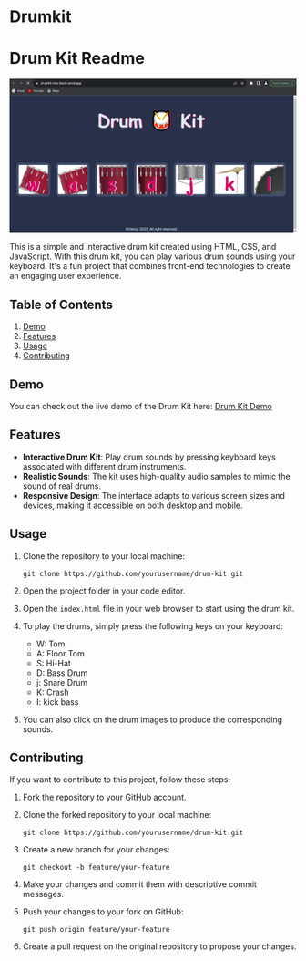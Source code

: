 # Drumkit
# Drum Kit Readme

![Drum Kit](images/Drum-kit.PNG)

This is a simple and interactive drum kit created using HTML, CSS, and JavaScript. With this drum kit, you can play various drum sounds using your keyboard. It's a fun project that combines front-end technologies to create an engaging user experience.

## Table of Contents

1. [Demo](#demo)
2. [Features](#features)
3. [Usage](#usage)
4. [Contributing](#contributing)

## Demo

You can check out the live demo of the Drum Kit here: [Drum Kit Demo](https://drumkit-iota-black.vercel.app/)

## Features

- **Interactive Drum Kit**: Play drum sounds by pressing keyboard keys associated with different drum instruments.
- **Realistic Sounds**: The kit uses high-quality audio samples to mimic the sound of real drums.
- **Responsive Design**: The interface adapts to various screen sizes and devices, making it accessible on both desktop and mobile.

## Usage

1. Clone the repository to your local machine:

   ```
   git clone https://github.com/yourusername/drum-kit.git
   ```

2. Open the project folder in your code editor.

3. Open the `index.html` file in your web browser to start using the drum kit.

4. To play the drums, simply press the following keys on your keyboard:
   - W: Tom
   - A: Floor Tom
   - S: Hi-Hat
   - D: Bass Drum
   - j: Snare Drum 
   - K: Crash 
   - I: kick bass 

5. You can also click on the drum images to produce the corresponding sounds.

## Contributing

If you want to contribute to this project, follow these steps:

1. Fork the repository to your GitHub account.

2. Clone the forked repository to your local machine:

   ```
   git clone https://github.com/yourusername/drum-kit.git
   ```

3. Create a new branch for your changes:

   ```
   git checkout -b feature/your-feature
   ```

4. Make your changes and commit them with descriptive commit messages.

5. Push your changes to your fork on GitHub:

   ```
   git push origin feature/your-feature
   ```

6. Create a pull request on the original repository to propose your changes.

